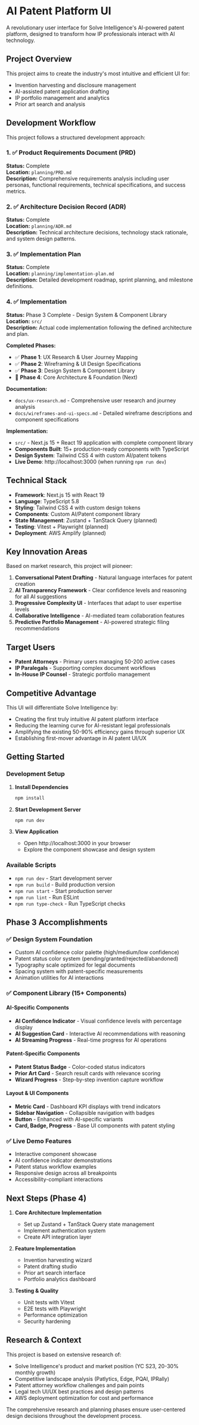 # AI Patent Platform UI

A revolutionary user interface for Solve Intelligence's AI-powered patent platform, designed to transform how IP professionals interact with AI technology.

## Project Overview

This project aims to create the industry's most intuitive and efficient UI for:
- Invention harvesting and disclosure management
- AI-assisted patent application drafting  
- IP portfolio management and analytics
- Prior art search and analysis

## Development Workflow

This project follows a structured development approach:

### 1. ✅ Product Requirements Document (PRD)
**Status:** Complete  
**Location:** `planning/PRD.md`  
**Description:** Comprehensive requirements analysis including user personas, functional requirements, technical specifications, and success metrics.

### 2. ✅ Architecture Decision Record (ADR) 
**Status:** Complete  
**Location:** `planning/ADR.md`  
**Description:** Technical architecture decisions, technology stack rationale, and system design patterns.

### 3. ✅ Implementation Plan
**Status:** Complete  
**Location:** `planning/implementation-plan.md`  
**Description:** Detailed development roadmap, sprint planning, and milestone definitions.

### 4. ✅ Implementation
**Status:** Phase 3 Complete - Design System & Component Library  
**Location:** `src/`  
**Description:** Actual code implementation following the defined architecture and plan.

**Completed Phases:**
- ✅ **Phase 1**: UX Research & User Journey Mapping
- ✅ **Phase 2**: Wireframing & UI Design Specifications  
- ✅ **Phase 3**: Design System & Component Library
- 🔄 **Phase 4**: Core Architecture & Foundation (Next)

**Documentation:**
- `docs/ux-research.md` - Comprehensive user research and journey analysis
- `docs/wireframes-and-ui-specs.md` - Detailed wireframe descriptions and component specifications

**Implementation:**
- `src/` - Next.js 15 + React 19 application with complete component library
- **Components Built**: 15+ production-ready components with TypeScript
- **Design System**: Tailwind CSS 4 with custom AI/patent tokens
- **Live Demo**: http://localhost:3000 (when running `npm run dev`)

## Technical Stack

- **Framework**: Next.js 15 with React 19
- **Language**: TypeScript 5.8
- **Styling**: Tailwind CSS 4 with custom design tokens
- **Components**: Custom AI/Patent component library
- **State Management**: Zustand + TanStack Query (planned)
- **Testing**: Vitest + Playwright (planned)
- **Deployment**: AWS Amplify (planned)

## Key Innovation Areas

Based on market research, this project will pioneer:

1. **Conversational Patent Drafting** - Natural language interfaces for patent creation
2. **AI Transparency Framework** - Clear confidence levels and reasoning for all AI suggestions
3. **Progressive Complexity UI** - Interfaces that adapt to user expertise levels
4. **Collaborative Intelligence** - AI-mediated team collaboration features
5. **Predictive Portfolio Management** - AI-powered strategic filing recommendations

## Target Users

- **Patent Attorneys** - Primary users managing 50-200 active cases
- **IP Paralegals** - Supporting complex document workflows
- **In-House IP Counsel** - Strategic portfolio management

## Competitive Advantage

This UI will differentiate Solve Intelligence by:
- Creating the first truly intuitive AI patent platform interface
- Reducing the learning curve for AI-resistant legal professionals
- Amplifying the existing 50-90% efficiency gains through superior UX
- Establishing first-mover advantage in AI patent UI/UX

## Getting Started

### Development Setup

1. **Install Dependencies**
   ```bash
   npm install
   ```

2. **Start Development Server**
   ```bash
   npm run dev
   ```

3. **View Application**
   - Open http://localhost:3000 in your browser
   - Explore the component showcase and design system

### Available Scripts

- `npm run dev` - Start development server
- `npm run build` - Build production version
- `npm run start` - Start production server
- `npm run lint` - Run ESLint
- `npm run type-check` - Run TypeScript checks

## Phase 3 Accomplishments

### ✅ Design System Foundation
- Custom AI confidence color palette (high/medium/low confidence)
- Patent status color system (pending/granted/rejected/abandoned)
- Typography scale optimized for legal documents
- Spacing system with patent-specific measurements
- Animation utilities for AI interactions

### ✅ Component Library (15+ Components)

#### AI-Specific Components
- **AI Confidence Indicator** - Visual confidence levels with percentage display
- **AI Suggestion Card** - Interactive AI recommendations with reasoning
- **AI Streaming Progress** - Real-time progress for AI operations

#### Patent-Specific Components  
- **Patent Status Badge** - Color-coded status indicators
- **Prior Art Card** - Search result cards with relevance scoring
- **Wizard Progress** - Step-by-step invention capture workflow

#### Layout & UI Components
- **Metric Card** - Dashboard KPI displays with trend indicators
- **Sidebar Navigation** - Collapsible navigation with badges
- **Button** - Enhanced with AI-specific variants
- **Card, Badge, Progress** - Base UI components with patent styling

### ✅ Live Demo Features
- Interactive component showcase
- AI confidence indicator demonstrations
- Patent status workflow examples
- Responsive design across all breakpoints
- Accessibility-compliant interactions

## Next Steps (Phase 4)

1. **Core Architecture Implementation**
   - Set up Zustand + TanStack Query state management
   - Implement authentication system
   - Create API integration layer

2. **Feature Implementation**
   - Invention harvesting wizard
   - Patent drafting studio
   - Prior art search interface
   - Portfolio analytics dashboard

3. **Testing & Quality**
   - Unit tests with Vitest
   - E2E tests with Playwright
   - Performance optimization
   - Security hardening

## Research & Context

This project is based on extensive research of:
- Solve Intelligence's product and market position (YC S23, 20-30% monthly growth)
- Competitive landscape analysis (Patlytics, Edge, PQAI, IPRally)
- Patent attorney workflow challenges and pain points
- Legal tech UI/UX best practices and design patterns
- AWS deployment optimization for cost and performance

The comprehensive research and planning phases ensure user-centered design decisions throughout the development process.